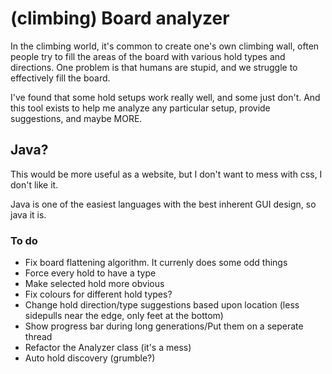 # (climbing) Board analyzer

In the climbing world, it's common to create one's own climbing wall, often people try to fill the areas of the board with various hold types and directions. One problem is that humans are stupid, and we struggle to effectively fill the board.

I've found that some hold setups work really well, and some just don't. And this tool exists to help me analyze any particular setup, provide suggestions, and maybe MORE.

## Java?
This would be more useful as a website, but I don't want to mess with css, I don't like it.

Java is one of the easiest languages with the best inherent GUI design, so java it is.

### To do
- Fix board flattening algorithm. It currenly does some odd things
- Force every hold to have a type
- Make selected hold more obvious
- Fix colours for different hold types?
- Change hold direction/type suggestions based upon location (less sidepulls near the edge, only feet at the bottom)
- Show progress bar during long generations/Put them on a seperate thread
- Refactor the Analyzer class (it's a mess)
- Auto hold discovery (grumble?)